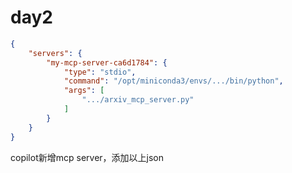 # day2
``` json
{
    "servers": {
        "my-mcp-server-ca6d1784": {
            "type": "stdio",
            "command": "/opt/miniconda3/envs/.../bin/python",
            "args": [
                ".../arxiv_mcp_server.py"
            ]
        }
    }
}
```
copilot新增mcp server，添加以上json